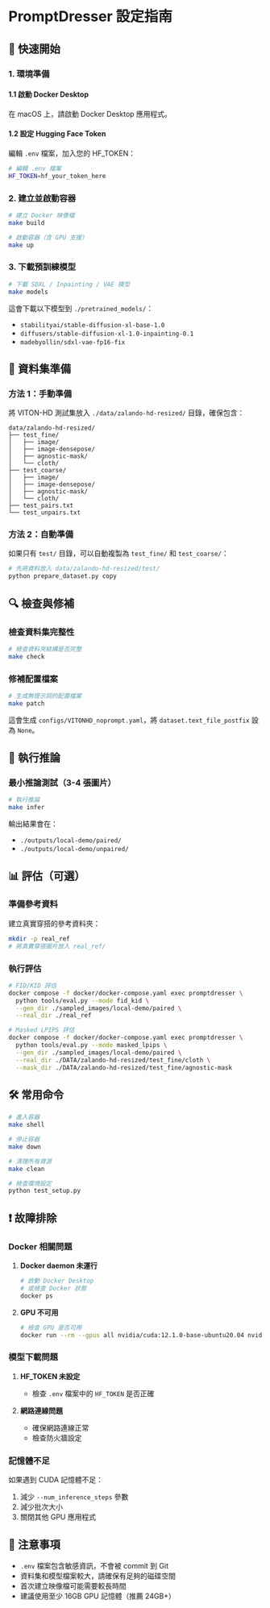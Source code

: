 # PromptDresser 設定指南

## 🚀 快速開始

### 1. 環境準備

#### 1.1 啟動 Docker Desktop
在 macOS 上，請啟動 Docker Desktop 應用程式。

#### 1.2 設定 Hugging Face Token
編輯 `.env` 檔案，加入您的 HF_TOKEN：

```bash
# 編輯 .env 檔案
HF_TOKEN=hf_your_token_here
```

### 2. 建立並啟動容器

```bash
# 建立 Docker 映像檔
make build

# 啟動容器（含 GPU 支援）
make up
```

### 3. 下載預訓練模型

```bash
# 下載 SDXL / Inpainting / VAE 模型
make models
```

這會下載以下模型到 `./pretrained_models/`：
- `stabilityai/stable-diffusion-xl-base-1.0`
- `diffusers/stable-diffusion-xl-1.0-inpainting-0.1`
- `madebyollin/sdxl-vae-fp16-fix`

## 📁 資料集準備

### 方法 1：手動準備

將 VITON-HD 測試集放入 `./data/zalando-hd-resized/` 目錄，確保包含：

```
data/zalando-hd-resized/
├── test_fine/
│   ├── image/
│   ├── image-densepose/
│   ├── agnostic-mask/
│   └── cloth/
├── test_coarse/
│   ├── image/
│   ├── image-densepose/
│   ├── agnostic-mask/
│   └── cloth/
├── test_pairs.txt
└── test_unpairs.txt
```

### 方法 2：自動準備

如果只有 `test/` 目錄，可以自動複製為 `test_fine/` 和 `test_coarse/`：

```bash
# 先將資料放入 data/zalando-hd-resized/test/
python prepare_dataset.py copy
```

## 🔍 檢查與修補

### 檢查資料集完整性

```bash
# 檢查資料夾結構是否完整
make check
```

### 修補配置檔案

```bash
# 生成無提示詞的配置檔案
make patch
```

這會生成 `configs/VITONHD_noprompt.yaml`，將 `dataset.text_file_postfix` 設為 `None`。

## 🎯 執行推論

### 最小推論測試（3-4 張圖片）

```bash
# 執行推論
make infer
```

輸出結果會在：
- `./outputs/local-demo/paired/`
- `./outputs/local-demo/unpaired/`

## 📊 評估（可選）

### 準備參考資料

建立真實穿搭的參考資料夾：

```bash
mkdir -p real_ref
# 將真實穿搭圖片放入 real_ref/
```

### 執行評估

```bash
# FID/KID 評估
docker compose -f docker/docker-compose.yaml exec promptdresser \
  python tools/eval.py --mode fid_kid \
  --gen_dir ./sampled_images/local-demo/paired \
  --real_dir ./real_ref

# Masked LPIPS 評估
docker compose -f docker/docker-compose.yaml exec promptdresser \
  python tools/eval.py --mode masked_lpips \
  --gen_dir ./sampled_images/local-demo/paired \
  --real_dir ./DATA/zalando-hd-resized/test_fine/cloth \
  --mask_dir ./DATA/zalando-hd-resized/test_fine/agnostic-mask
```

## 🛠️ 常用命令

```bash
# 進入容器
make shell

# 停止容器
make down

# 清理所有資源
make clean

# 檢查環境設定
python test_setup.py
```

## ❗ 故障排除

### Docker 相關問題

1. **Docker daemon 未運行**
   ```bash
   # 啟動 Docker Desktop
   # 或檢查 Docker 狀態
   docker ps
   ```

2. **GPU 不可用**
   ```bash
   # 檢查 GPU 是否可用
   docker run --rm --gpus all nvidia/cuda:12.1.0-base-ubuntu20.04 nvidia-smi
   ```

### 模型下載問題

1. **HF_TOKEN 未設定**
   - 檢查 `.env` 檔案中的 `HF_TOKEN` 是否正確

2. **網路連線問題**
   - 確保網路連線正常
   - 檢查防火牆設定

### 記憶體不足

如果遇到 CUDA 記憶體不足：
1. 減少 `--num_inference_steps` 參數
2. 減少批次大小
3. 關閉其他 GPU 應用程式

## 📝 注意事項

- `.env` 檔案包含敏感資訊，不會被 commit 到 Git
- 資料集和模型檔案較大，請確保有足夠的磁碟空間
- 首次建立映像檔可能需要較長時間
- 建議使用至少 16GB GPU 記憶體（推薦 24GB+）
